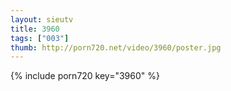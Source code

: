 ```yaml
--- 
layout: sieutv
title: 3960
tags: ["003"]
thumb: http://porn720.net/video/3960/poster.jpg
---
```

{% include porn720 key="3960" %} 
